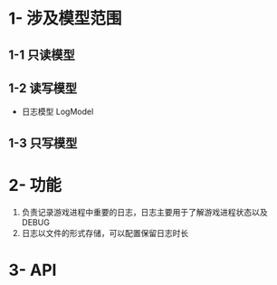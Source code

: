 # 1- 涉及模型范围

## 1-1 只读模型


## 1-2 读写模型
 
- 日志模型  LogModel

## 1-3 只写模型


# 2- 功能

1. 负责记录游戏进程中重要的日志，日志主要用于了解游戏进程状态以及DEBUG
2. 日志以文件的形式存储，可以配置保留日志时长

# 3- API

